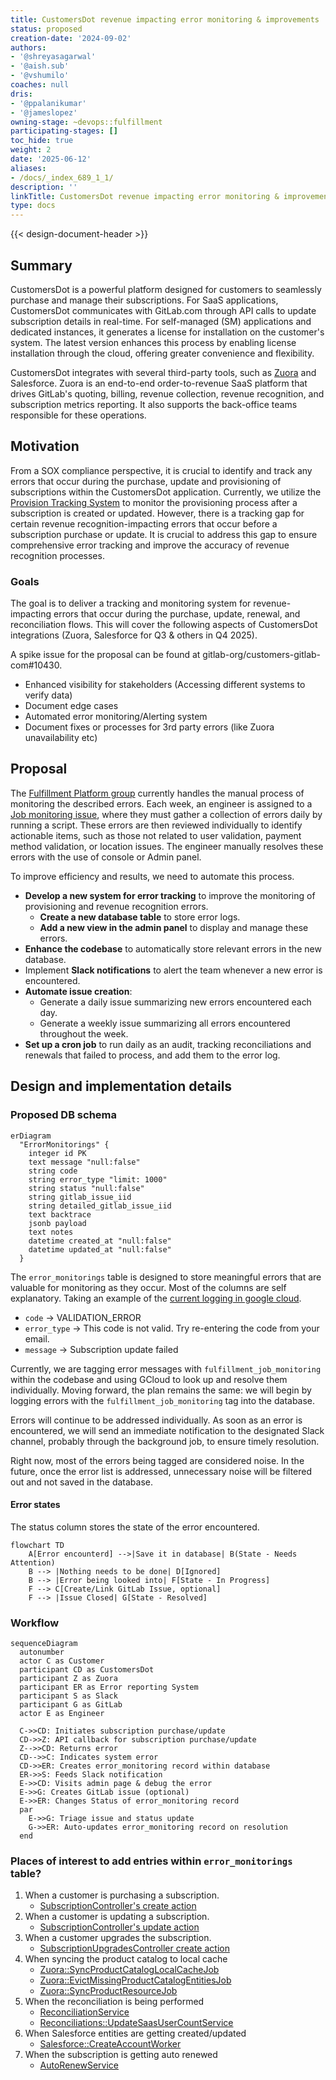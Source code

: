 ```yaml
---
title: CustomersDot revenue impacting error monitoring & improvements
status: proposed
creation-date: '2024-09-02'
authors:
- '@shreyasagarwal'
- '@aish.sub'
- '@vshumilo'
coaches: null
dris:
- '@ppalanikumar'
- '@jameslopez'
owning-stage: ~devops::fulfillment
participating-stages: []
toc_hide: true
weight: 2
date: '2025-06-12'
aliases:
- /docs/_index_689_1_1/
description: ''
linkTitle: CustomersDot revenue impacting error monitoring & improvements
type: docs
---
```


<!-- This renders the design document header on the detail page, so don't remove it-->
{{< design-document-header >}}

## Summary

CustomersDot is a powerful platform designed for customers to seamlessly purchase and manage their subscriptions. For SaaS applications, CustomersDot communicates with GitLab.com through API calls to update subscription details in real-time. For self-managed (SM) applications and dedicated instances, it generates a license for installation on the customer's system. The latest version enhances this process by enabling license installation through the cloud, offering greater convenience and flexibility.

CustomersDot integrates with several third-party tools, such as [Zuora](../../../../business-technology/enterprise-applications/guides/zuora/) and Salesforce. Zuora is an end-to-end order-to-revenue SaaS platform that drives GitLab's quoting, billing, revenue collection, revenue recognition, and subscription metrics reporting. It also supports the back-office teams responsible for these operations.

## Motivation

From a SOX compliance perspective, it is crucial to identify and track any errors that occur during the purchase, update and provisioning of subscriptions within the CustomersDot application. Currently, we utilize the [Provision Tracking System](https://gitlab.com/gitlab-org/customers-gitlab-com/-/blob/de36e3ddef5c875aa2c675b3d9e0f34767a43bfc/doc/provision_tracking_system/failure_monitoring.md) to monitor the provisioning process after a subscription is created or updated. However, there is a tracking gap for certain revenue recognition-impacting errors that occur before a subscription purchase or update. It is crucial to address this gap to ensure comprehensive error tracking and improve the accuracy of revenue recognition processes.

### Goals

The goal is to deliver a tracking and monitoring system for revenue-impacting errors that occur during the purchase, update, renewal, and reconciliation flows. This will cover the following aspects of CustomersDot integrations (Zuora, Salesforce for Q3 & others in Q4 2025).

A spike issue for the proposal can be found at gitlab-org/customers-gitlab-com#10430.

* Enhanced visibility for stakeholders (Accessing different systems to verify data)
* Document edge cases
* Automated error monitoring/Alerting system
* Document fixes or processes for 3rd party errors (like Zuora unavailability etc)

## Proposal

The [Fulfillment Platform group](../../../development/fulfillment/fulfillment-platform/) currently handles the manual process of monitoring the described errors. Each week, an engineer is assigned to a [Job monitoring issue](https://gitlab.com/gitlab-org/customers-gitlab-com/-/blob/main/.gitlab/issue_templates/Job%20monitoring%20weekly.md?ref_type=heads), where they must gather a collection of errors daily by running a script. These errors are then reviewed individually to identify actionable items, such as those not related to user validation, payment method validation, or location issues. The engineer manually resolves these errors with the use of console or Admin panel.

To improve efficiency and results, we need to automate this process.

* **Develop a new system for error tracking** to improve the monitoring of provisioning and revenue recognition errors.
  * **Create a new database table** to store error logs.
  * **Add a new view in the admin panel** to display and manage these errors.
* **Enhance the codebase** to automatically store relevant errors in the new database.
* Implement **Slack notifications** to alert the team whenever a new error is encountered.
* **Automate issue creation**:
  * Generate a daily issue summarizing new errors encountered each day.
  * Generate a weekly issue summarizing all errors encountered throughout the week.
* **Set up a cron job** to run daily as an audit, tracking reconciliations and renewals that failed to process, and add them to the error log.

## Design and implementation details

### Proposed DB schema

```mermaid
erDiagram
  "ErrorMonitorings" {
    integer id PK
    text message "null:false"
    string code
    string error_type "limit: 1000"
    string status "null:false"
    string gitlab_issue_iid
    string detailed_gitlab_issue_iid
    text backtrace
    jsonb payload
    text notes
    datetime created_at "null:false"
    datetime updated_at "null:false"
  }
```

The `error_monitorings` table is designed to store meaningful errors that are valuable for monitoring as they occur. Most of the columns are self explanatory. Taking an example of the [current logging in google cloud](https://console.cloud.google.com/logs/query;query=resource.type%3D%22gce_instance%22%0Aseverity%3DERROR%0AinsertId%3D%22va7ahf34wc3i%22;cursorTimestamp=2024-09-06T03:18:44.840Z;aroundTime=2024-09-06T03:18:44.840Z;duration=PT24H?project=gitlab-subscriptions-prod).

* `code` -> VALIDATION_ERROR
* `error_type` -> This code is not valid. Try re-entering the code from your email.
* `message` -> Subscription update failed

Currently, we are tagging error messages with `fulfillment_job_monitoring` within the codebase and using GCloud to look up and resolve them individually. Moving forward, the plan remains the same: we will begin by logging errors with the `fulfillment_job_monitoring` tag into the database.

Errors will continue to be addressed individually. As soon as an error is encountered, we will send an immediate notification to the designated Slack channel, probably through the background job, to ensure timely resolution.

Right now, most of the errors being tagged are considered noise. In the future, once the error list is addressed, unnecessary noise will be filtered out and not saved in the database.

#### Error states

The status column stores the state of the error encountered.

```mermaid
flowchart TD
    A[Error encounterd] -->|Save it in database| B(State - Needs Attention)
    B --> |Nothing needs to be done| D[Ignored]
    B --> |Error being looked into| F[State - In Progress]
    F --> C[Create/Link GitLab Issue, optional]
    F --> |Issue Closed| G[State - Resolved]
```

### Workflow

```mermaid
sequenceDiagram
  autonumber
  actor C as Customer
  participant CD as CustomersDot
  participant Z as Zuora
  participant ER as Error reporting System
  participant S as Slack
  participant G as GitLab
  actor E as Engineer

  C->>CD: Initiates subscription purchase/update
  CD->>Z: API callback for subscription purchase/update
  Z-->>CD: Returns error
  CD-->>C: Indicates system error
  CD->>ER: Creates error_monitoring record within database
  ER->>S: Feeds Slack notification
  E->>CD: Visits admin page & debug the error
  E->>G: Creates GitLab issue (optional)
  E->>ER: Changes Status of error_monitoring record
  par
    E->>G: Triage issue and status update
    G->>ER: Auto-updates error_monitoring record on resolution
  end
```

### Places of interest to add entries within `error_monitorings` table?

1. When a customer is purchasing a subscription.
    * [SubscriptionController's create action](https://gitlab.com/gitlab-org/customers-gitlab-com/-/blob/main/app/controllers/subscriptions_controller.rb#L304)
1. When a customer is updating a subscription.
    * [SubscriptionController's update action](https://gitlab.com/gitlab-org/customers-gitlab-com/-/blob/main/app/controllers/subscriptions_controller.rb#L304)
1. When a customer upgrades the subscription.
    * [SubscriptionUpgradesController create action](https://gitlab.com/gitlab-org/customers-gitlab-com/-/blob/main/app/controllers/subscription_upgrades_controller.rb#L59)
1. When syncing the product catalog to local cache
    * [Zuora::SyncProductCatalogLocalCacheJob](https://gitlab.com/gitlab-org/customers-gitlab-com/-/blob/main/app/jobs/zuora/sync_product_catalog_local_cache_job.rb)
    * [Zuora::EvictMissingProductCatalogEntitiesJob](https://gitlab.com/gitlab-org/customers-gitlab-com/-/blob/main/app/jobs/zuora/evict_missing_product_catalog_entities_job.rb)
    * [Zuora::SyncProductResourceJob](https://gitlab.com/gitlab-org/customers-gitlab-com/-/blob/main/app/jobs/zuora/sync_product_resource_job.rb)
1. When the reconciliation is being performed
    * [ReconciliationService](https://gitlab.com/gitlab-org/customers-gitlab-com/-/blob/main/app/services/reconciliation_service.rb)
    * [Reconciliations::UpdateSaasUserCountService](https://gitlab.com/gitlab-org/customers-gitlab-com/-/blob/main/app/services/reconciliations/update_saas_user_count_service.rb)
1. When Salesforce entities are getting created/updated
    * [Salesforce::CreateAccountWorker](https://gitlab.com/gitlab-org/customers-gitlab-com/-/blob/main/app/workers/salesforce/create_account_worker.rb)
1. When the subscription is getting auto renewed
    * [AutoRenewService](https://gitlab.com/gitlab-org/customers-gitlab-com/-/blob/main/app/services/auto_renew_service.rb)
